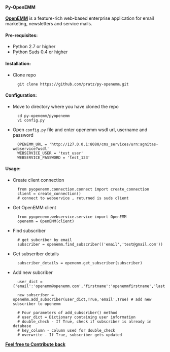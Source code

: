 #### Py-OpenEMM
[**OpenEMM**](http://www.openemm.org) is a feature-rich web-based enterprise application for email marketing, newsletters and service mails.


#### Pre-requisites:
- Python 2.7 or higher
- Python Suds 0.4 or higher


#### Installation:
- Clone repo

        git clone https://github.com/pratz/py-openemm.git

#### Configuration:
- Move to directory where you have cloned the repo

        cd py-openemm/pyopenemm
        vi config.py

- Open `config.py` file and enter openemm wsdl url, username and password

        OPENEMM_URL = 'http://127.0.0.1:8080/cms_services/urn:agnitas-webservice?wsdl'
        WEBSERVICE_USER = 'test_user'
        WEBSERVICE_PASSWORD = 'test_123'


#### Usage:
- Create client connection

        from pyopenemm.connection.connect import create_connection
        client = create_connection()
        # connect to webservice , returned is suds client


- Get OpenEMM client

        from pyopenemm.webservice.service import OpenEMM
        openemm = OpenEMM(client)


- Find subscriber

        # get subcriber by email
        subscriber = openemm.find_subscriber(('email','test@gmail.com'))


- Get subscriber details

        subscriber_details = openemm.get_subscriber(subscriber)


- Add new subcriber

        user_dict = {'email':'openemm@openemm.com','firstname':'openemmfirstname','lastname':'openemmlastname','gender':0}

        new_subscriber = openemm.add_subscriber(user_dict,True,'email',True) # add new subscriber to openemm

        # Four parameters of add_subscriber() method
        # user_dict = Dictionary containing user information
        # double_check - If True, check if subscriber is already in database
        # key_column - column used for double_check
        # overwrite - If True, subscriber gets updated



[**Feel free to Contribute back**](https://github.com/pratz/py-openemm)

